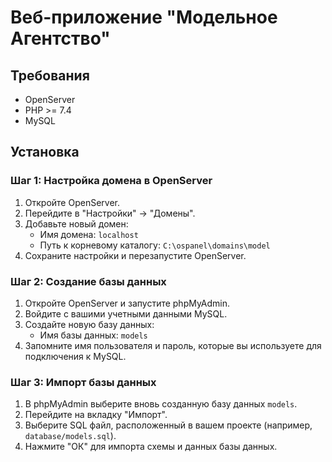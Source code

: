 # Веб-приложение "Модельное Агентство"

## Требования

- OpenServer
- PHP >= 7.4
- MySQL

## Установка

### Шаг 1: Настройка домена в OpenServer

1. Откройте OpenServer.
2. Перейдите в "Настройки" -> "Домены".
3. Добавьте новый домен:
    - Имя домена: `localhost`
    - Путь к корневому каталогу: `C:\ospanel\domains\model`
4. Сохраните настройки и перезапустите OpenServer.

### Шаг 2: Создание базы данных

1. Откройте OpenServer и запустите phpMyAdmin.
2. Войдите с вашими учетными данными MySQL.
3. Создайте новую базу данных:
    - Имя базы данных: `models`
4. Запомните имя пользователя и пароль, которые вы используете для подключения к MySQL.

### Шаг 3: Импорт базы данных

1. В phpMyAdmin выберите вновь созданную базу данных `models`.
2. Перейдите на вкладку "Импорт".
3. Выберите SQL файл, расположенный в вашем проекте (например, `database/models.sql`).
4. Нажмите "ОК" для импорта схемы и данных базы данных.
